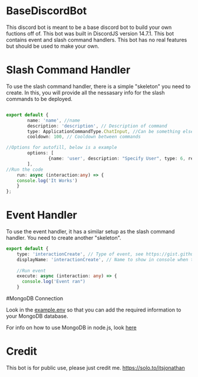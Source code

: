 # BaseDiscordBot
This discord bot is meant to be a base discord bot to build your own fuctions off of. This bot was built in DiscordJS version 14.7.1. This bot contains event and slash command handlers. This bot has no real features but should be used to make your own.


# Slash Command Handler

To use the slash command handler, there is a simple "skeleton" you need to create. In this, you will provide all the nessasary info for the slash commands to be deployed.

```typescript

export default {
        name: 'name', //name
        description: 'description', // Description of command
        type: ApplicationCommandType.ChatInput, //Can be something else, see https://discord-api-types.dev/api/discord-api-types-v10/enum/ApplicationCommandType
        cooldown: 100, // Cooldown between commands

//Options for autofill, below is a example
        options: [
                {name: 'user', description: "Specify User", type: 6, required: true}
        ],
//Run the code
	run: async (interaction:any) => {
    console.log('It Works')
	}
};

```


# Event Handler
To use the event handler, it has a similar setup as the slash command handler. You need to create another "skeleton".

```typescript
export default {
    type: 'interactionCreate', // Type of event, see https://gist.github.com/Iliannnn/f4985563833e2538b1b96a8cb89d72bb
    displayName: 'interactionCreate', // Name to show in console when the event is loaded
    
    //Run event
    execute: async (interaction: any) => { 
      console.log('Event ran")
    }
```

#MongoDB Connection

Look in the [example.env](example.env) so that you can add the required information to your MongoDB database. 

For info on how to use MongoDB in node.js, look [here](https://www.w3schools.com/nodejs/nodejs_mongodb.asp)


# Credit
This bot is for public use, please just credit me. https://solo.to/itsjonathan
